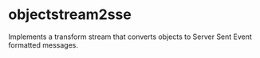# objectstream2sse
Implements a transform stream that converts objects to Server Sent Event formatted messages.
